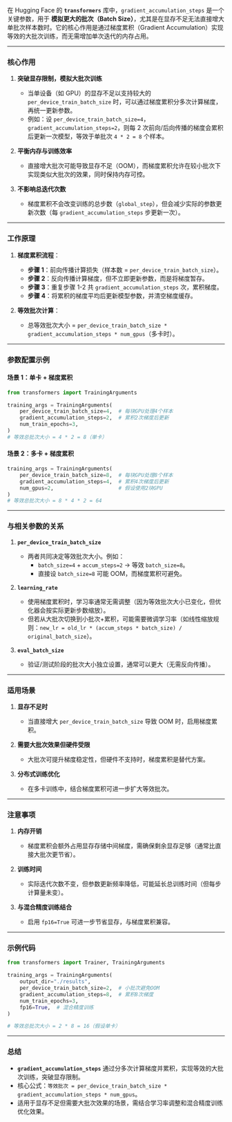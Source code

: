 在 Hugging Face 的 **`transformers`** 库中，`gradient_accumulation_steps` 是一个关键参数，用于 **模拟更大的批次（Batch Size）**，尤其是在显存不足无法直接增大单批次样本数时。它的核心作用是通过梯度累积（Gradient Accumulation）实现等效的大批次训练，而无需增加单次迭代的内存占用。

---

### **核心作用**
1. **突破显存限制，模拟大批次训练**  
   - 当单设备（如 GPU）的显存不足以支持较大的 `per_device_train_batch_size` 时，可以通过梯度累积分多次计算梯度，再统一更新参数。
   - 例如：设 `per_device_train_batch_size=4`，`gradient_accumulation_steps=2`，则每 2 次前向/后向传播的梯度会累积后更新一次模型，等效于单批次 `4 * 2 = 8` 个样本。

2. **平衡内存与训练效率**  
   - 直接增大批次可能导致显存不足（OOM），而梯度累积允许在较小批次下实现类似大批次的效果，同时保持内存可控。

3. **不影响总迭代次数**  
   - 梯度累积不会改变训练的总步数（`global_step`），但会减少实际的参数更新次数（每 `gradient_accumulation_steps` 步更新一次）。

---

### **工作原理**
1. **梯度累积流程**：
   - **步骤 1**：前向传播计算损失（样本数 = `per_device_train_batch_size`）。
   - **步骤 2**：反向传播计算梯度，但不立即更新参数，而是将梯度暂存。
   - **步骤 3**：重复步骤 1-2 共 `gradient_accumulation_steps` 次，累积梯度。
   - **步骤 4**：将累积的梯度平均后更新模型参数，并清空梯度缓存。

2. **等效批次计算**：
   - 总等效批次大小 = `per_device_train_batch_size * gradient_accumulation_steps * num_gpus`（多卡时）。

---

### **参数配置示例**
#### 场景 1：单卡 + 梯度累积
```python
from transformers import TrainingArguments

training_args = TrainingArguments(
    per_device_train_batch_size=4,  # 每块GPU处理4个样本
    gradient_accumulation_steps=2,  # 累积2次梯度后更新
    num_train_epochs=3,
)
# 等效总批次大小 = 4 * 2 = 8（单卡）
```

#### 场景 2：多卡 + 梯度累积
```python
training_args = TrainingArguments(
    per_device_train_batch_size=8,  # 每块GPU处理8个样本
    gradient_accumulation_steps=4,  # 累积4次梯度后更新
    num_gpus=2,                     # 假设使用2块GPU
)
# 等效总批次大小 = 8 * 4 * 2 = 64
```

---

### **与相关参数的关系**
1. **`per_device_train_batch_size`**  
   - 两者共同决定等效批次大小。例如：
     - `batch_size=4` + `accum_steps=2` → 等效 `batch_size=8`。
     - 直接设 `batch_size=8` 可能 OOM，而梯度累积可避免。

2. **`learning_rate`**  
   - 使用梯度累积时，学习率通常无需调整（因为等效批次大小已变化，但优化器会按实际更新步数缩放）。
   - 但若从大批次切换到小批次+累积，可能需要微调学习率（如线性缩放规则：`new_lr = old_lr * (accum_steps * batch_size) / original_batch_size`）。

3. **`eval_batch_size`**  
   - 验证/测试阶段的批次大小独立设置，通常可以更大（无需反向传播）。

---

### **适用场景**
1. **显存不足时**  
   - 当直接增大 `per_device_train_batch_size` 导致 OOM 时，启用梯度累积。

2. **需要大批次效果但硬件受限**  
   - 大批次可提升梯度稳定性，但硬件不支持时，梯度累积是替代方案。

3. **分布式训练优化**  
   - 在多卡训练中，结合梯度累积可进一步扩大等效批次。

---

### **注意事项**
1. **内存开销**  
   - 梯度累积会额外占用显存存储中间梯度，需确保剩余显存足够（通常比直接大批次更节省）。

2. **训练时间**  
   - 实际迭代次数不变，但参数更新频率降低，可能延长总训练时间（但每步计算量未变）。

3. **与混合精度训练结合**  
   - 启用 `fp16=True` 可进一步节省显存，与梯度累积兼容。

---

### **示例代码**
```python
from transformers import Trainer, TrainingArguments

training_args = TrainingArguments(
    output_dir="./results",
    per_device_train_batch_size=2,  # 小批次避免OOM
    gradient_accumulation_steps=8,  # 累积8次梯度
    num_train_epochs=3,
    fp16=True,  # 混合精度训练
)

# 等效总批次大小 = 2 * 8 = 16（假设单卡）
```

---

### **总结**
- **`gradient_accumulation_steps`** 通过分多次计算梯度并累积，实现等效的大批次训练，突破显存限制。
- 核心公式：`等效批次 = per_device_train_batch_size * gradient_accumulation_steps * num_gpus`。
- 适用于显存不足但需要大批次效果的场景，需结合学习率调整和混合精度训练优化效果。
